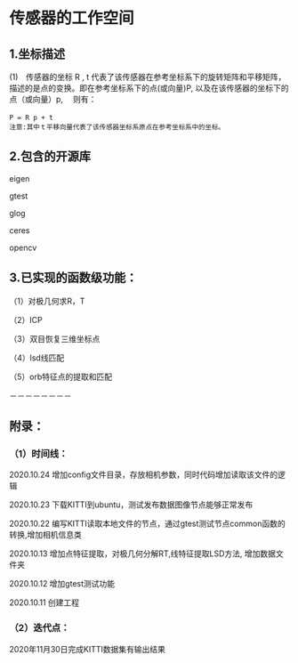 # 传感器的工作空间

## 1.坐标描述
(1)　传感器的坐标 R , t 代表了该传感器在参考坐标系下的旋转矩阵和平移矩阵，描述的是点的变换。即在参考坐标系下的点(或向量)P, 以及在该传感器的坐标下的点（或向量）p, 　则有：

	P = R p + t　 
    注意:其中ｔ平移向量代表了该传感器坐标系原点在参考坐标系中的坐标。
  
 ## 2.包含的开源库
 
 eigen
 
 gtest
 
 glog
 
 ceres
 
 opencv
 
 ## 3.已实现的函数级功能：
 

 （1）对极几何求R，T
    
 （2）ICP
  
 （3）双目恢复三维坐标点
 
 （4）lsd线匹配
 
 （5）orb特征点的提取和匹配
 
 
 －－－－－－－－
 
 ## 附录：
 ### （1）时间线：
 2020.10.24 增加config文件目录，存放相机参数，同时代码增加读取该文件的逻辑
 
 2020.10.23 下载KITTI到ubuntu，测试发布数据图像节点能够正常发布
 
 2020.10.22 编写KITTI读取本地文件的节点，通过gtest测试节点common函数的转换,增加相机信息类
 
 2020.10.13 增加点特征提取，对极几何分解RT,线特征提取LSD方法, 增加数据文件夹
 
 2020.10.12 增加gtest测试功能
  
 2020.10.11 创建工程
 
 ### （2）迭代点：
 
 2020年11月30日完成KITTI数据集有输出结果
 